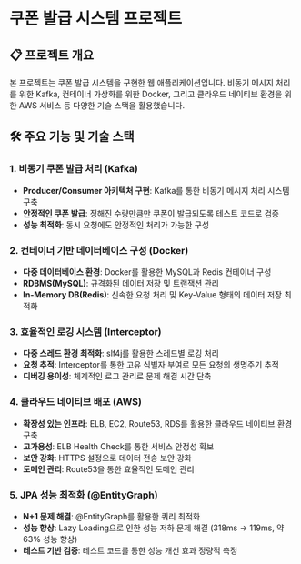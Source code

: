 # 쿠폰 발급 시스템 프로젝트

## 📋 프로젝트 개요
본 프로젝트는 쿠폰 발급 시스템을 구현한 웹 애플리케이션입니다. 비동기 메시지 처리를 위한 Kafka, 컨테이너 가상화를 위한 Docker, 그리고 클라우드 네이티브 환경을 위한 AWS 서비스 등 다양한 기술 스택을 활용했습니다.

## 🛠️ 주요 기능 및 기술 스택

### 1. 비동기 쿠폰 발급 처리 (Kafka)
- **Producer/Consumer 아키텍처 구현**: Kafka를 통한 비동기 메시지 처리 시스템 구축
- **안정적인 쿠폰 발급**: 정해진 수량만큼만 쿠폰이 발급되도록 테스트 코드로 검증
- **성능 최적화**: 동시 요청에도 안정적인 처리가 가능한 구성

### 2. 컨테이너 기반 데이터베이스 구성 (Docker)
- **다중 데이터베이스 환경**: Docker를 활용한 MySQL과 Redis 컨테이너 구성
- **RDBMS(MySQL)**: 규격화된 데이터 저장 및 트랜잭션 관리
- **In-Memory DB(Redis)**: 신속한 요청 처리 및 Key-Value 형태의 데이터 저장 최적화

### 3. 효율적인 로깅 시스템 (Interceptor)
- **다중 스레드 환경 최적화**: slf4j를 활용한 스레드별 로깅 처리
- **요청 추적**: Interceptor를 통한 고유 식별자 부여로 모든 요청의 생명주기 추적
- **디버깅 용이성**: 체계적인 로그 관리로 문제 해결 시간 단축

### 4. 클라우드 네이티브 배포 (AWS)
- **확장성 있는 인프라**: ELB, EC2, Route53, RDS를 활용한 클라우드 네이티브 환경 구축
- **고가용성**: ELB Health Check를 통한 서비스 안정성 확보
- **보안 강화**: HTTPS 설정으로 데이터 전송 보안 강화
- **도메인 관리**: Route53을 통한 효율적인 도메인 관리

### 5. JPA 성능 최적화 (@EntityGraph)
- **N+1 문제 해결**: @EntityGraph를 활용한 쿼리 최적화
- **성능 향상**: Lazy Loading으로 인한 성능 저하 문제 해결 (318ms → 119ms, 약 63% 성능 향상)
- **테스트 기반 검증**: 테스트 코드를 통한 성능 개선 효과 정량적 측정
